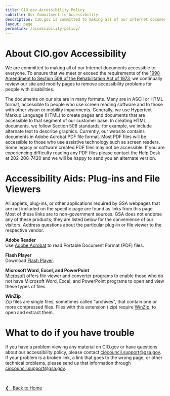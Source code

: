 ```yaml
---
title: CIO.gov Accessibility Policy
subtitle: Our Commitment to Accessibility
description: CIO.gov is committed to making all of our Internet documents accessible to everyone, including those with disabilities.
layout: page
permalink: /accessibility-policy/
---
```


# About CIO.gov Accessibility
We are committed to making all of our Internet documents accessible to everyone. To ensure that we meet or exceed the requirements of the [1998 Amendment to Section 508 of the Rehabilitation Act of 1973](https://www.section508.gov/manage/laws-and-policies/#:~:text=Section%20508%20of%20the%20Rehabilitation,accessible%20to%20people%20with%20disabilities.), we continually review our site and modify pages to remove accessibility problems for people with disabilities.

The documents on our site are in many formats. Many are in ASCII or HTML format, accessible to people who use screen reading software and to those with other vision or mobility impairments. Generally, we use Hypertext Markup Language (HTML) to create pages and documents that are accessible to that segment of our customer base. In creating HTML documents, we follow Section 508 standards; for example, we include alternate text to describe graphics. Currently, our website contains documents in Adobe Acrobat PDF file format. Most PDF files will be accessible to those who use assistive technology such as screen readers. Some legacy or software created PDF files may not be accessible. If you are experiencing difficulty reading any PDF files please contact the Help Desk at 202-208-7420 and we will be happy to send you an alternate version.

# Accessibility Aids: Plug-ins and File Viewers
All applets, plug-ins, or other applications required by GSA webpages that are not included on the specific page are found as links from this page. Most of these links are to non-government sources. GSA does not endorse any of these products; they are listed below for the convenience of our visitors. Address questions about the particular plug-in or file viewer to the respective vendor.

**Adobe Reader**<br/>
Use [Adobe Acrobat](https://www.adobe.com/products/acrobat/alternate.html#50enu) to read Portable Document Format (PDF) files.

**Flash Player**<br/>
Download [Flash Player](https://get.adobe.com/flashplayer/).

**Microsoft Word, Excel, and PowerPoint**<br/>
[Microsoft](https://www.microsoft.com/en-us/accessibility) offers file viewer and converter programs to enable those who do not have Microsoft Word, Excel, and PowerPoint programs to open and view these types of files.

**WinZip**<br/>
Zip files are single files, sometimes called "archives", that contain one or more compressed files. Files with this extension (.zip) require [WinZip](https://www.winzip.com/downwz.htm), to open and extract them.<br/>

# What to do if you have trouble
If you have a problem viewing any material on CIO.gov or have questions about our accessibility policy, please contact [ciocouncil.support@gsa.gov](mailto:ciocouncil.support@gsa.gov). If your problem is a broken link, a link that goes to the wrong page, or other technical problems, please send us that information through [ciocouncil.support@gsa.gov](mailto:ciocouncil.support@gsa.gov).

&nbsp;

<a href="{{site.baseurl}}">&#10094; &nbsp; Back to Home</a><br>
